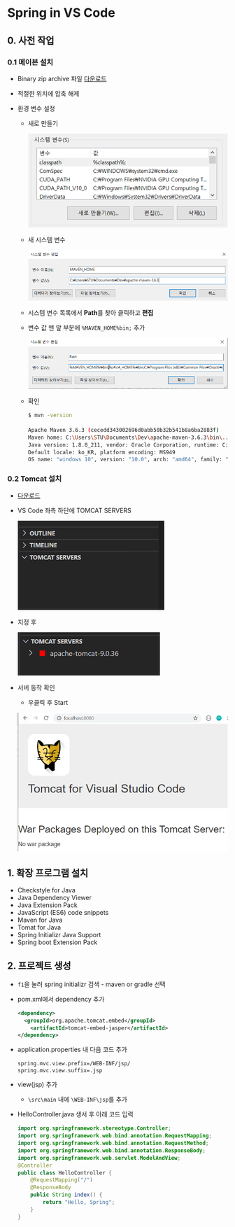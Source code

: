 # Spring in VS Code


## 0. 사전 작업
### 0.1 메이븐 설치

- Binary zip archive 파일 [다운로드](https://maven.apache.org/download.cgi#) 

- 적절한 위치에 압축 해제

- 환경 변수 설정

  - 새로 만들기

    ![image-20200629213903831](Spring_in_VS_Code.assets/image-20200629213903831.png)

  - 새 시스템 변수

    ![image-20200629214110801](Spring_in_VS_Code.assets/image-20200629214110801.png)

  - 시스템 변수 목록에서 **Path**를 찾아 클릭하고 **편집**

  - 변수 값 맨 앞 부분에 `%MAVEN_HOME%bin;` 추가

    ![image-20200629214543107](Spring_in_VS_Code.assets/image-20200629214543107.png)

  - 확인

    ```bash
    $ mvn -version
    
    Apache Maven 3.6.3 (cecedd343002696d0abb50b32b541b8a6ba2883f)
    Maven home: C:\Users\STU\Documents\Dev\apache-maven-3.6.3\bin\..
    Java version: 1.8.0_211, vendor: Oracle Corporation, runtime: C:\Program Files\Java\jdk1.8.0_211\jre
    Default locale: ko_KR, platform encoding: MS949
    OS name: "windows 10", version: "10.0", arch: "amd64", family: "windows"
    ```

### 0.2 Tomcat 설치

- [다운로드](https://tomcat.apache.org/download-90.cgi)

- VS Code 좌측 하단에 TOMCAT SERVERS

  ![image-20200629221316336](Spring_in_VS_Code.assets/image-20200629221316336.png)

- 지정 후

  ![image-20200629221341225](Spring_in_VS_Code.assets/image-20200629221341225.png)

- 서버 동작 확인

  - 우클릭 후 Start

  ![image-20200629221507908](Spring_in_VS_Code.assets/image-20200629221507908.png)

## 1. 확장 프로그램 설치

- Checkstyle for Java
- Java Dependency Viewer
- Java Extension Pack
- JavaScript (ES6) code snippets
- Maven for Java
- Tomat for Java
- Spring Initializr Java Support
- Spring boot Extension Pack

## 2. 프로젝트 생성

- `f1`을 눌러 spring initializr 검색 - maven or gradle 선택

- pom.xml에서 dependency 추가

  ```xml
  <dependency>
  	<groupId>org.apache.tomcat.embed</groupId>
      <artifactId>tomcat-embed-jasper</artifactId>
  </dependency>
  ```

- application.properties 내 다음 코드 추가

  ```
  spring.mvc.view.prefix=/WEB-INF/jsp/
  spring.mvc.view.suffix=.jsp
  ```

- view(jsp) 추가

  - `\src\main` 내에 `\WEB-INF\jsp`를 추가

- HelloController.java 생서 후 아래 코드 입력

  ```java
  import org.springframework.stereotype.Controller; 
  import org.springframework.web.bind.annotation.RequestMapping; 
  import org.springframework.web.bind.annotation.RequestMethod; 
  import org.springframework.web.bind.annotation.ResponseBody; 
  import org.springframework.web.servlet.ModelAndView; 
  @Controller 
  public class HelloController {
      @RequestMapping("/") 
      @ResponseBody 
      public String index() { 
          return "Hello, Spring"; 
      } 
  }
  ```

  